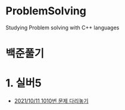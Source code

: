 # ProblemSolving

Studying Problem solving with C++ languages

# 백준풀기

# 1. 실버5

- [2021/10/11 1010번 문제 다리놓기](https://github.com/yudonlee/)
